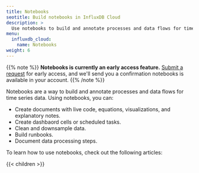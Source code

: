 ```yaml
---
title: Notebooks
seotitle: Build notebooks in InfluxDB Cloud
description: >
  Use notebooks to build and annotate processes and data flows for time series data.
menu:
  influxdb_cloud:
    name: Notebooks
weight: 6
---
```

{{% note %}}
**Notebooks is currently an early access feature.**
[Submit a request](https://w2.influxdata.com/notebooks-early-access/) for early access, and we'll send you a confirmation notebooks is available in your account.
{{% /note %}}

Notebooks are a way to build and annotate processes and data flows for time series data. Using notebooks, you can:

- Create documents with live code, equations, visualizations, and explanatory notes.
- Create dashbaord cells or scheduled tasks.
- Clean and downsample data.
- Build runbooks.
- Document data processing steps.

To learn how to use notebooks, check out the following articles:

{{< children >}}
